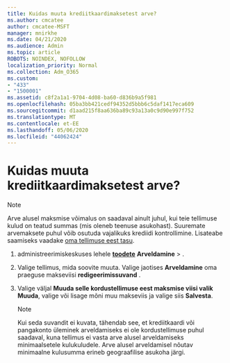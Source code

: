 ```yaml
---
title: Kuidas muuta krediitkaardimaksetest arve?
ms.author: cmcatee
author: cmcatee-MSFT
manager: mnirkhe
ms.date: 04/21/2020
ms.audience: Admin
ms.topic: article
ROBOTS: NOINDEX, NOFOLLOW
localization_priority: Normal
ms.collection: Adm_O365
ms.custom:
- "433"
- "1500001"
ms.assetid: c8f2a1a1-9704-4d08-ba60-d836b9a5f981
ms.openlocfilehash: 05ba3bb421cedf94352d5bbb6c5daf1417eca609
ms.sourcegitcommit: d1aad215f8aa636ba89c93a13a0c9d90e997f752
ms.translationtype: MT
ms.contentlocale: et-EE
ms.lasthandoff: 05/06/2020
ms.locfileid: "44062424"
---
```

# <a name="how-do-i-change-from-credit-card-payments-to-invoice"></a>Kuidas muuta krediitkaardimaksetest arve?

> [!NOTE]
> Arve alusel maksmise võimalus on saadaval ainult juhul, kui teie tellimuse kulud on teatud summas (mis oleneb teenuse asukohast). Suuremate arvemaksete puhul võib osutuda vajalikuks krediidi kontrollimine. Lisateabe saamiseks vaadake [oma tellimuse eest tasu](https://docs.microsoft.com/office365/admin/subscriptions-and-billing/pay-for-your-subscription).
  
1. administreerimiskeskuses lehele **[toodete](https://go.microsoft.com/fwlink/p/?linkid=842054)** **Arveldamine** \> .

2. Valige tellimus, mida soovite muuta. Valige jaotises **Arveldamine** oma praeguse makseviisi **redigeerimissuvand** .

3. Valige väljal **Muuda selle kordustellimuse eest maksmise viisi valik** **Muuda**, valige või lisage mõni muu makseviis ja valige siis **Salvesta**.

   > [!NOTE]
   > Kui seda suvandit ei kuvata, tähendab see, et krediitkaardi või pangakonto üleminek arveldamiseks ei ole kordustellimuse puhul saadaval, kuna tellimus ei vasta arve alusel arveldamiseks minimaalsetele kulukuludele. Arve alusel arveldamisel nõutav minimaalne kulusumma erineb geograafilise asukoha järgi.
  
